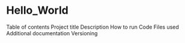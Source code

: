 # Hello_World

Table of contents
Project title
Description
How to run Code
Files used
Additional documentation 
Versioning

